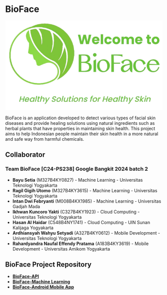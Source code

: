 # BioFace

![BioFace](images/logo.png)

BioFace is an application developed to detect various types of facial skin diseases and provide healing solutions using natural ingredients such as herbal plants that have properties in maintaining skin health. This project aims to help Indonesian people maintain their skin health in a more natural and safe way from harmful chemicals.

## Collaborator
### Team BioFace [C24-PS238] Google Bangkit 2024 batch 2
- **Bayu Setia** (M327B4KY0827) - Machine Learning - Universitas Teknologi Yogyakarta
- **Ragil Gigih Utomo** (M327B4KY3615) - Machine Learning - Universitas Teknologi Yogyakarta
- **Intan Dwi Febryanti** (M008B4KX1985) - Machine Learning - Universitas Gadjah Mada
- **Ikhwan Kuncoro Yakti** (C327B4KY1923) - Cloud Computing - Universitas Teknologi Yogyakarta
- **Hasan Al Haidar** (C548B4NY1741) - Cloud Computing - UIN Sunan Kalijaga Yogyakarta
- **Ardhiansyah Wahyu Setyadi** (A327B4KY0612) - Mobile Development - Universitas Teknologi Yogyakarta
- **Rahardyandra Naufal Effendy Pratama** (A183B4KY3619) - Mobile Development - Universitas Amikom Yogyakarta

## BioFace Project Repository
- **[BioFace-API](https://github.com/Project-BioFace/BioFace-Model-API)**
- **[BioFace-Machine Learning](https://github.com/Project-BioFace/BioFace-ML)**
- **[BioFace-Android Mobile App](https://github.com/Project-BioFace/BioFace-Android)**

